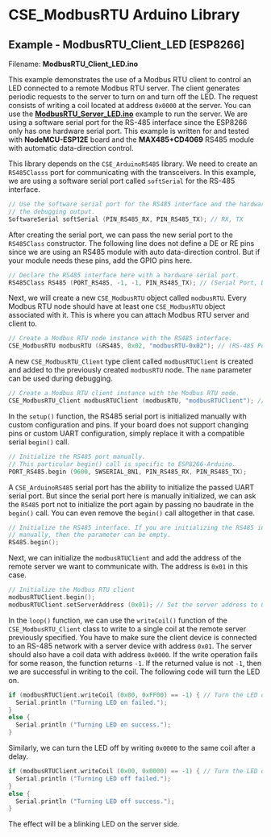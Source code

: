 
# CSE_ModbusRTU Arduino Library

## Example - ModbusRTU_Client_LED [ESP8266]

Filename: **ModbusRTU_Client_LED.ino**

This example demonstrates the use of a Modbus RTU client to control an LED connected to a remote Modbus RTU server. The client generates periodic requests to the server to turn on and turn off the LED. The request consists of writing a coil located at address `0x0000` at the server. You can use the [**ModbusRTU_Server_LED.ino**](/examples/ESP8266/ModbusRTU_Server_LED/ModbusRTU_Server_LED.ino) example to run the server. We are using a software serial port for the RS-485 interface since the ESP8266 only has one hardware serial port. This example is written for and tested with **NodeMCU-ESP12E** board and the **MAX485+CD4069** RS485 module with automatic data-direction control.

This library depends on the `CSE_ArduinoRS485` library. We need to create an `RS485Classs` port for communicating with the transceivers. In this example, we are using a software serial port called `softSerial` for the RS-485 interface.

```cpp
// Use the software serial port for the RS485 interface and the hardware serial port for
// the debugging output.
SoftwareSerial softSerial (PIN_RS485_RX, PIN_RS485_TX); // RX, TX
```

After creating the serial port, we can pass the new serial port to the `RS485Class` constructor. The following line does not define a DE or RE pins since we are using an RS485 module with auto data-direction control. But if your module needs these pins, add the GPIO pins here.

```cpp
// Declare the RS485 interface here with a hardware serial port.
RS485Class RS485 (PORT_RS485, -1, -1, PIN_RS485_TX); // (Serial Port, DE, RE, TX)
```

Next, we will create a new `CSE_ModbusRTU` object called `modbusRTU`. Every Modbus RTU node should have at least one `CSE_ModbusRTU` object associated with it. This is where you can attach Modbus RTU server and client to.

```cpp
// Create a Modbus RTU node instance with the RS485 interface.
CSE_ModbusRTU modbusRTU (&RS485, 0x02, "modbusRTU-0x02"); // (RS-485 Port, Device Address, Device Name)
```

A new `CSE_ModbusRTU_Client` type client called `modbusRTUClient` is created and added to the previously created `modbusRTU` node. The `name` parameter can be used during debugging.

```cpp
// Create a Modbus RTU client instance with the Modbus RTU node.
CSE_ModbusRTU_Client modbusRTUClient (modbusRTU, "modbusRTUClient"); // (CSE_ModbusRTU, Client Name)
```

In the `setup()` function, the RS485 serial port is initialized manually with custom configuration and pins. If your board does not support changing pins or custom UART configuration, simply replace it with a compatible serial `begin()` call.

```cpp
// Initialize the RS485 port manually.
// This particular begin() call is specific to ESP8266-Arduino.
PORT_RS485.begin (9600, SWSERIAL_8N1, PIN_RS485_RX, PIN_RS485_TX);
```

A `CSE_ArduinoRS485` serial port has the ability to initialize the passed UART serial port. But since the serial port here is manually initialized, we can ask the `RS485` port not to initialize the port again by passing no baudrate in the `begin()` call. You can even remove the `begin()` call altogether in that case.

```cpp
// Initialize the RS485 interface. If you are initializing the RS485 interface
// manually, then the parameter can be empty.
RS485.begin();
```

Next, we can initialize the `modbusRTUClient` and add the address of the remote server we want to communicate with. The address is `0x01` in this case.

```cpp
// Initialize the Modbus RTU client
modbusRTUClient.begin();
modbusRTUClient.setServerAddress (0x01); // Set the server address to 0x01
```

In the `loop()` function, we can use the `writeCoil()` function of the `CSE_ModbusRTU_Client` class to write to a single coil at the remote server previously specified. You have to make sure the client device is connected to an RS-485 network with a server device with address `0x01`. The server should also have a coil data with address `0x0000`. If the write operation fails for some reason, the function returns `-1`. If the returned value is not `-1`, then we are successful in writing to the coil. The following code will turn the LED on.

```cpp
if (modbusRTUClient.writeCoil (0x00, 0xFF00) == -1) { // Turn the LED on
  Serial.println ("Turning LED on failed.");
}
else {
  Serial.println ("Turning LED on success.");
}
```

Similarly, we can turn the LED off by writing `0x0000` to the same coil after a delay.

```cpp
if (modbusRTUClient.writeCoil (0x00, 0x0000) == -1) { // Turn the LED off
  Serial.println ("Turning LED off failed.");
}
else {
  Serial.println ("Turning LED off success.");
}
```

The effect will be a blinking LED on the server side.
